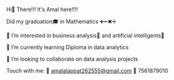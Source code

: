 Hi👋 There!!! It's Amal here!!!!

Did my graduation🎓 in Mathematics ➕➖✖➗

👀 I’m interested in business analysis🤝 and artificial intelligents🧠

🌱 I’m currently learning Diploma in data analytics

💞️ I’m looking to collaborate on data analysis projects

Touch with me:
📩 amalalappat262555@gmail.com
📱 7561879010
<!---
AmalAlappat/AmalAlappat is a ✨ special ✨ repository because its `README.md` (this file) appears on your GitHub profile.
You can click the Preview link to take a look at your changes.
--->

